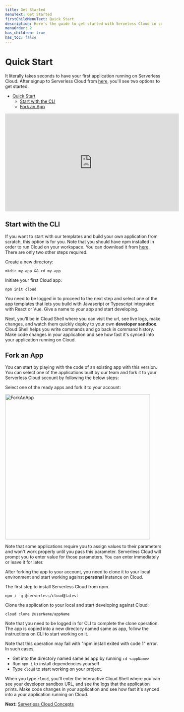 ```yaml
---
title: Get Started
menuText: Get Started
firstChildMenuText: Quick Start
description: Here's the guide to get started with Serveless Cloud in seconds
menuOrder: 2
has_children: true
has_toc: false
---
```


# Quick Start

It literally takes seconds to have your first application running on Serverless Cloud. After signup to Serverless Cloud from [here](https://cloud.serverless.com/?view=register), you'll see two options to get started. 

- [Quick Start](#quick-start)
  - [Start with the CLI](#start-with-the-cli)
  - [Fork an App](#fork-an-app)

<iframe width="560" height="315" src="https://www.youtube.com/embed/0lGNFFQt5No" title="YouTube video player" frameborder="0" allow="accelerometer; autoplay; clipboard-write; encrypted-media; gyroscope; picture-in-picture" allowfullscreen></iframe>

## Start with the CLI

If you want to start with our templates and build your own application from scratch, this option is for you. Note that you should have npm installed in order to run Cloud on your workspace. You can download it from [here](https://docs.npmjs.com/downloading-and-installing-node-js-and-npm). There are only two other steps required.


Create a new directory:

```
mkdir my-app && cd my-app
```

Initiate your first Cloud app:
```
npm init cloud
```

You need to be logged in to proceed to the next step and select one of the app templates that lets you build with Javascript or Typescript integrated with React or Vue. Give a name to your app and start developing. 

Next, you'll be in Cloud Shell where you can visit the url, see live logs, make changes, and watch them quickly deploy to your own **developer sandbox**. Cloud Shell helps you write commands and go back in command history. Make code changes in your application and see how fast it's synced into your application running on Cloud. 

## Fork an App

You can start by playing with the code of an existing app with this version. You can select one of the applications built by our team and fork it to your Serverless Cloud sccount by following the below steps: 

Select one of the ready apps and fork it to your account: 

<img width="467" alt="ForkAnApp" src="https://user-images.githubusercontent.com/85096820/148572490-9dde98d0-660f-4b66-9c9d-604ba00ae6ef.png">


Note that some applications require you to assign values to their parameters and won't work properly until you pass this parameter. Serverless Cloud will prompt you to enter value for those parameters. You can enter immediately or leave it for later. 

After forking the app to your account, you need to clone it to your local environment and start working against **personal** instance on Cloud. 

The first step to install Serverless Cloud from npm.

```
npm i -g @serverless/cloud@latest
```

Clone the application to your local and start developing against Cloud: 

```
cloud clone @userName/appName
```

Note that you need to be logged in for CLI to complete the clone operation. The app is copied into a new directory named same as app, follow the instructions on CLI to start working on it. 

Note that this operation may fail with "npm install exited with code 1" error. In such cases, 

- Get into the directory named same as app by running `cd <appName>` 
- Run `npm i` to install dependencies yourself
- Type `cloud` to start working on your project. 

When you type `cloud`, you'll enter the interactive Cloud Shell where you can see your developer sandbox URL, and see the logs that the application prints. 
Make code changes in your application and see how fast it's synced into a your application running on Cloud. 


**Next:** [Serverless Cloud Concepts](/cloud/docs/get-started/concepts)

